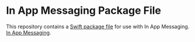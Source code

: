 # In App Messaging Package File

This repository contains a [Swift package file](https://developer.apple.com/documentation/swift_packages) for use with In App Messaging.  [In App Messaging](https://developer.salesforce.com/docs/service/messaging-in-app/overview).
